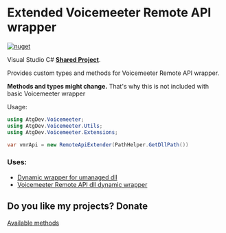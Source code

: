 # Extended Voicemeeter Remote API wrapper
[![nuget](https://img.shields.io/nuget/v/a-tg.VmrapiDynWrapExt)](https://www.nuget.org/packages/a-tg.VmrapiDynWrapExt)

Visual Studio C# [**Shared Project**](https://github.com/A-tG/Voicemeeter-Remote-API-dll-dynamic-wrapper/wiki/Useful-Info#how-to-useadd-a-visual-studio-shared-project). 

Provides custom types and methods for Voicemeeter Remote API wrapper. 

**Methods and types might change.** That's why this is not included with basic Voicemeeter wrapper

Usage:
```csharp
using AtgDev.Voicemeeter;
using AtgDev.Voicemeeter.Utils;
using AtgDev.Voicemeeter.Extensions;

var vmrApi = new RemoteApiExtender(PathHelper.GetDllPath())
```

### Uses:
* [Dynamic wrapper for umanaged dll](https://github.com/A-tG/Dynamic-wrapper-for-unmanaged-dll)
* [Voicemeeter Remote API dll dynamic wrapper](https://github.com/A-tG/Voicemeeter-Remote-API-dll-dynamic-wrapper)

## Do you like my projects? Donate
[Available methods](https://taplink.cc/atgdev)
